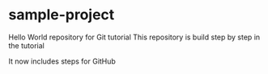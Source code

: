 # sample-project
Hello World repository for Git tutorial
This repository is build step by step in the tutorial


It now includes steps for GitHub
